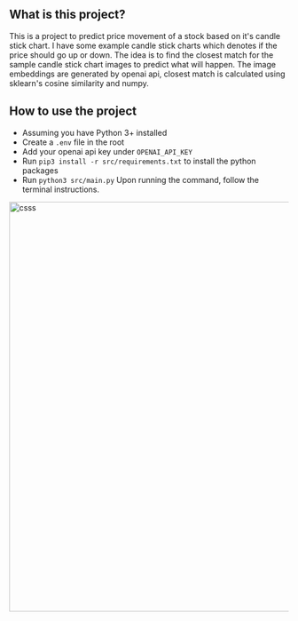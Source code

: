 ## What is this project?
This is a project to predict price movement of a stock based on it's candle stick chart. I have some example candle stick charts which denotes if the price should go up or down. The idea is to find the closest match for the sample candle stick chart images to predict what will happen. The image embeddings are generated by openai api, closest match is calculated using sklearn's cosine similarity and numpy.

## How to use the project
- Assuming you have Python 3+ installed
- Create a `.env` file in the root
- Add your openai api key under `OPENAI_API_KEY`
- Run `pip3 install -r src/requirements.txt` to install the python packages
- Run `python3 src/main.py`
Upon running the command, follow the terminal instructions.
<img width="738" alt="csss" src="https://github.com/user-attachments/assets/a72fbc3e-54dd-4445-baf2-5acec0a67083" />
